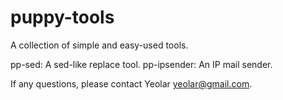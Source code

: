 puppy-tools
===========

A collection of simple and easy-used tools.

pp-sed: A sed-like replace tool.
pp-ipsender: An IP mail sender.

If any questions, please contact Yeolar <yeolar@gmail.com>.
